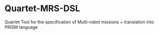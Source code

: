 # Quartet-MRS-DSL
Quartet Tool for the specification of Multi-robot missions + translation into PRISM language 
